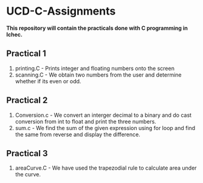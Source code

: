 # UCD-C-Assignments

**This repository will contain the practicals done with C programming in Ichec.**

## Practical 1

1. printing.C - Prints integer and floating numbers onto the screen
2. scanning.C - We obtain two numbers from the user and determine whether if its even or odd.

## Practical 2

1. Conversion.c - We convert an interger decimal to a binary and do cast conversion from int to float and print the three numbers.
2. sum.c - We find the sum of the given expression using for loop and find the same from reverse and display the difference.

## Practical 3

1. areaCurve.C - We have used the trapezodial rule to calculate area under the curve.
